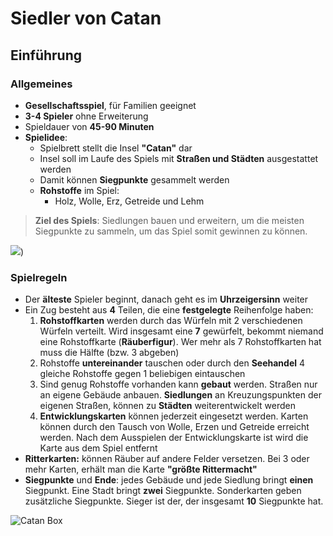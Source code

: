 # Siedler von Catan 
## Einführung
### Allgemeines
- **Gesellschaftsspiel**, für Familien geeignet
- **3-4 Spieler** ohne Erweiterung
- Spieldauer von **45-90 Minuten**
- **Spielidee**:
	- Spielbrett stellt die Insel **"Catan"** dar
	- Insel soll im Laufe des Spiels mit **Straßen und Städten** ausgestattet werden
	- Damit können **Siegpunkte** gesammelt werden
	- **Rohstoffe** im Spiel:
		- Holz, Wolle, Erz, Getreide und Lehm

> **Ziel des Spiels**: Siedlungen bauen und erweitern, um die meisten Siegpunkte zu sammeln, um das Spiel somit gewinnen zu können.

![](https://www.catan.de/sites/default/files/2021-06/CATAN_3D_board.jpg))

### Spielregeln
- Der **älteste** Spieler beginnt, danach geht es im **Uhrzeigersinn** weiter
- Ein Zug besteht aus **4** Teilen, die eine **festgelegte** Reihenfolge haben:
	1. **Rohstoffkarten** werden durch das Würfeln mit 2 verschiedenen Würfeln verteilt. Wird insgesamt eine **7** gewürfelt, bekommt niemand eine Rohstoffkarte (**Räuberfigur**). Wer mehr als 7 Rohstoffkarten hat muss die Hälfte (bzw. 3 abgeben)
	1. Rohstoffe **untereinander** tauschen oder durch den **Seehandel** 4 gleiche Rohstoffe gegen 1 beliebigen eintauschen
	1. Sind genug Rohstoffe vorhanden kann **gebaut** werden. Straßen nur an eigene Gebäude anbauen. **Siedlungen** an Kreuzungspunkten der eigenen Straßen, können zu **Städten** weiterentwickelt werden
	1. **Entwicklungskarten** können jederzeit eingesetzt werden. Karten können durch den Tausch von Wolle, Erzen und Getreide erreicht werden. Nach dem Ausspielen der Entwicklungskarte ist wird die Karte aus dem Spiel entfernt
- **Ritterkarten:** können Räuber auf andere Felder versetzen. Bei 3 oder mehr Karten, erhält man die Karte **"größte Rittermacht"**
- **Siegpunkte** und **Ende**:  jedes Gebäude und jede Siedlung bringt **einen** Siegpunkt. Eine Stadt bringt **zwei** Siegpunkte. Sonderkarten geben zusätzliche Siegpunkte. Sieger ist der, der insgesamt **10** Siegpunkte hat.

![Catan Box](https://spielzeug24.ch/media/image/16/ea/44/spiel_die_siedler_von_catan_200x200@2x.jpg)

